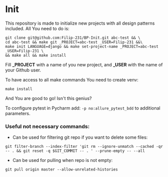 # Init
This repository is made to initialize new projects with all design patterns included. All You need to do is:
```
git clone git@github.com:Filip-231/BP-Init.git abc-test && \
cd abc-test && make git _PROJECT=abc-test _USER=Filip-231 &&\ 
make init LANGUAGE=django && make set-project-name _PROJECT=abc-test _USER=Filip-231 \
&& make all && make install
```
Fill **_PROJECT** with a name of you new project, and **_USER** with the name of your Github user.

To have access to all make commands You need to create venv:

```make install```

And You are good to go! Isn't this genius?

To configure pytest in Pycharm add: ```-p no:allure_pytest_bdd``` to additional parameters.

### Useful not necessary commands:

- Can be used for filtering git repo if you want to delete some files:

```git filter-branch --index-filter 'git rm --ignore-unmatch --cached -qr -- . && git reset -q $GIT_COMMIT -- . ' --prune-empty -- --all```


- Can be used for pulling when repo is not empty:

``git pull origin master --allow-unrelated-histories``
